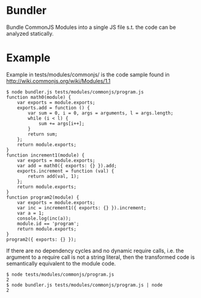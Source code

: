 # Bundler
Bundle CommonJS Modules into a single JS file s.t. the code can be analyzed statically.

# Example
Example in tests/modules/commonjs/ is the code sample found in http://wiki.commonjs.org/wiki/Modules/1.1
```
$ node bundler.js tests/modules/commonjs/program.js
function math0(module) {
    var exports = module.exports;
    exports.add = function () {
        var sum = 0, i = 0, args = arguments, l = args.length;
        while (i < l) {
            sum += args[i++];
        }
        return sum;
    };
    return module.exports;
}
function increment1(module) {
    var exports = module.exports;
    var add = math0({ exports: {} }).add;
    exports.increment = function (val) {
        return add(val, 1);
    };
    return module.exports;
}
function program2(module) {
    var exports = module.exports;
    var inc = increment1({ exports: {} }).increment;
    var a = 1;
    console.log(inc(a));
    module.id == 'program';
    return module.exports;
}
program2({ exports: {} });
```
If there are no dependency cycles and no dynamic require calls, i.e. the argument to a require call is not a string literal, then the transformed code is semantically equivalent to the module code.
```
$ node tests/modules/commonjs/program.js
2
$ node bundler.js tests/modules/commonjs/program.js | node
2
```
